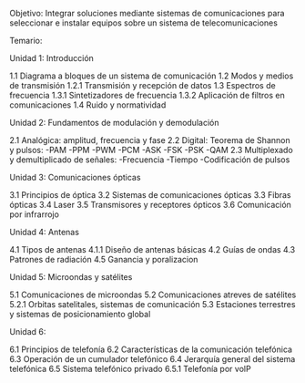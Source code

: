 Objetivo: Integrar soluciones mediante sistemas de comunicaciones para seleccionar e instalar equipos sobre un sistema de telecomunicaciones 

Temario:

Unidad 1: Introducción

1.1 Diagrama a bloques de un sistema de comunicación
1.2 Modos y medios de transmisión
	1.2.1 Transmisión y recepción de datos
1.3 Espectros de frecuencia
	1.3.1 Sintetizadores de frecuencia
		1.3.2 Aplicación de filtros en comunicaciones 
1.4 Ruido y normatividad

Unidad 2: Fundamentos de modulación y demodulación 

2.1 Analógica: amplitud, frecuencia y fase
2.2 Digital: Teorema de Shannon y pulsos:
	-PAM
	-PPM
	-PWM
	-PCM
	-ASK
	-FSK
	-PSK
	-QAM
2.3 Multiplexado y demultiplicado  de señales:
	-Frecuencia
	-Tiempo
	-Codificación de pulsos

Unidad 3: Comunicaciones ópticas

3.1 Principios de óptica
3.2 Sistemas de comunicaciones ópticas
3.3 Fibras ópticas
3.4 Laser
3.5 Transmisores y receptores ópticos
3.6 Comunicación por infrarrojo

Unidad 4: Antenas

4.1 Tipos de antenas 
	4.1.1 Diseño de antenas básicas
4.2 Guías de ondas
4.3 Patrones de radiación
4.5 Ganancia y poralizacion

Unidad 5: Microondas y satélites

5.1 Comunicaciones de microondas
5.2 Comunicaciones atreves de satélites  
	5.2.1 Orbitas satelitales, sistemas de comunicación
5.3 Estaciones terrestres y sistemas de posicionamiento global

Unidad 6:

6.1 Principios de telefonía 
6.2 Características de la comunicación telefónica
6.3 Operación de un cumulador telefónico
6.4 Jerarquía general del sistema telefónica
6.5 Sistema telefónico privado
	6.5.1 Telefonía por volP 